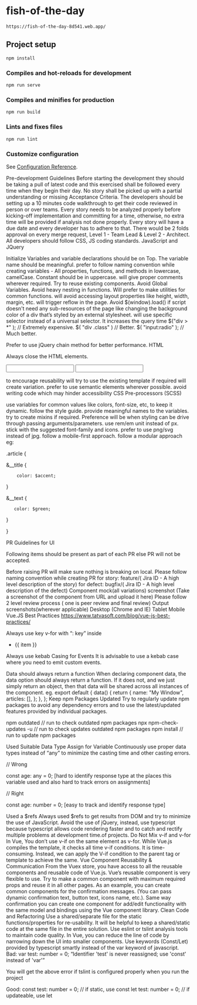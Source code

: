 # fish-of-the-day
```
https://fish-of-the-day-8d541.web.app/
```

## Project setup
```
npm install
```

### Compiles and hot-reloads for development
```
npm run serve
```

### Compiles and minifies for production
```
npm run build
```

### Lints and fixes files
```
npm run lint
```

### Customize configuration
See [Configuration Reference](https://cli.vuejs.org/config/).



Pre-development Guidelines
Before starting the development they should be taking a pull of latest code and this exercised shall be followed every time when they begin their day.
No story shall be picked up with a partial understanding or missing Acceptance Criteria.
The developers should be setting up a 10 minutes code walkthrough to get their code reviewed in person or over teams.
Every story needs to be analyzed properly before kicking-off implementation and committing for a time, otherwise, no extra time will be provided if analysis not done properly.
Every story will have a due date and every developer has to adhere to that.
There would be 2 folds approval on every merge request, Level 1 - Team Lead & Level 2 - Architect.
All developers should follow CSS, JS coding standards.
JavaScript and JQuery

Initialize Variables and variable declarations should be on Top.
The variable name should be meaningful.
prefer to follow naming convention while creating variables - All properties, functions, and methods in lowercase, camelCase. Constant should be in uppercase.
will give proper comments wherever required.
Try to reuse existing components.
Avoid Global Variables.
Avoid heavy nesting in functions.
Will prefer to make utilities for common functions.
will avoid accessing layout properties like height, width, margin, etc. will trigger reflow in the page. 
Avoid $(window).load() if script doesn't need any sub-resources of the page like changing the background color of a div that’s styled by an external stylesheet.
will use specific selector instead of a universal selector. It increases the query time
$("div > *" ); // Extremely expensive.
$( "div .class" ) // Better.
$( "input:radio" ); // Much better.

Prefer to use jQuery chain method for better performance.
HTML 

Always close the HTML elements. 
<!--/* Bad */--><input type="text" name="name"> 

<!--/* Good */--><input type="text" name="name" />

to encourage reusability will try to use the existing template if required will create variation.
prefer to use semantic elements wherever possible.
avoid writing code which may hinder accessibility
CSS Pre-processors (SCSS)

use variables for common values like colors, font-size, etc, to keep it dynamic.
follow the style guide.
provide meaningful names to the variables.
try to create mixins if required. Preference will be when styling can be drive through passing arguments/parameters.
use rem/em unit instead of px.
stick with the suggested font-family and icons.
prefer to use png/svg instead of jpg.
follow a mobile-first approach.
follow a modular approach
eg: 

.article {

   &__title {

        color: $accent;

  }

  &__text {

       color: $green;

  }

}

PR Guidelines for UI

Following items should be present as part of each PR else PR will not be accepted.

Before raising PR will make sure nothing is breaking on local.
Please follow naming convention while creating PR
for story:  feature/( Jira ID - A high level description of the story)
for defect:  bugfix/( Jira ID - A high level description of the defect)
Component mock(all variations) screenshot (Take a screenshot of the component from  URL and upload it here)
Please follow 2 level review process ( one is peer review and final review)
Output screenshots(wherever applicable)
Desktop (Chrome and IE)
Tablet
Mobile
Vue.JS Best Practices
https://www.tatvasoft.com/blog/vue-js-best-practices/

Always use key v-for with “: key” inside

<ul v-if="itemList && itemList.length > 0">
    <li v-for="item in itemList" @click="deleteItem(item)">{{ item }}
    </li>
</ul>
Always use kebab Casing for Events 
It is advisable to use a kebab case where you need to emit custom events. 

Data should always return a function
When declaring component data, the data option should always return a function. If it does not, and we just simply return an object, then that data will be shared across all instances of the component.
eg.
export default {
  data() {
    return {
      name: "My Window",
      articles: [],
    };
  },
};
Keep npm Packages Updated
Try to regularly update npm packages to avoid any dependency errors and to use the latest/updated features provided by individual packages.

npm outdated // run to check outdated npm packages
npx npm-check-updates -u // run to check updates outdated npm packages
npm install // run to update npm packages


Used Suitable Data Type Assign for Variable
Continuously use proper data types instead of “any” to minimize the casting time and other casting errors.

// Wrong

const age: any = 0; [hard to identify response type at the places this variable used and also hard to track errors on assignments]  

// Right

const age: number = 0; [easy to track and identify response type]



Used a $refs
Always used $refs to get results from DOM and try to minimize the use of JavaScript.
Avoid the use of jQuery, instead, use typescript because typescript allows code rendering faster and to catch and rectify multiple problems at development time.of projects.
 Do Not Mix v-if and v-for
In Vue, You don’t use v-if on the same element as v-for. While Vue.js compiles the template, it checks all time v-if conditions. It is time-consuming. Instead, we can apply the V-if condition to the parent tag or template to achieve the same.
Vue Component Reusability & Communication
From the Vuex store, you have access to all the reusable components and reusable code of Vue.js. Vue’s reusable component is very flexible to use. Try to make a common component with maximum required props and reuse it in all other pages. As an example, you can create common components for the confirmation messages. (You can pass dynamic confirmation text, button text, icons name, etc.). Same way confirmation you can create one component for add/edit functionality with the same model and bindings using the Vue component library.
Clean Code and Refactoring
Use a shared/separate file for the static functions/properties for re-usability. It will be helpful to keep a shared/static code at the same file in the entire solution.
Use eslint or tslint analysis tools to maintain code quality.
In Vue, you can reduce the line of code by narrowing down the UI into smaller components.
Use keywords (Const/Let) provided by typescript smartly instead of the var keyword of javascript.
Bad:
var test: number = 0;
 “Identifier 'test' is never reassigned; use 'const' instead of 'var'”
 
You will get the above error if tslint is configured properly when you run the project
 
Good:
const test: number = 0; // if static, use const
let test: number = 0; // if updateable, use let
